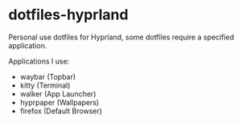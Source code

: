 # dotfiles-hyprland
Personal use dotfiles for Hyprland, some dotfiles require a specified application.

Applications I use:
- waybar (Topbar)
- kitty (Terminal)
- walker (App Launcher)
- hyprpaper (Wallpapers)
- firefox (Default Browser)
